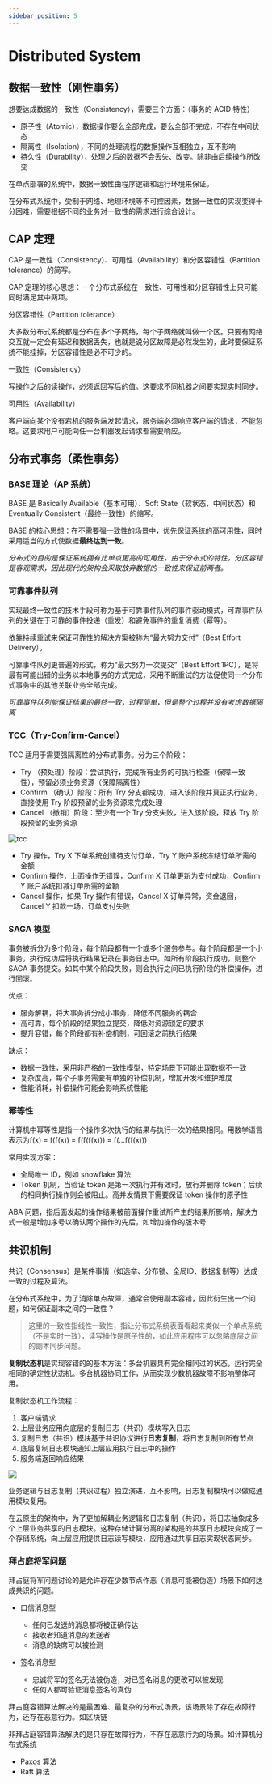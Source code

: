 ```yaml
---
sidebar_position: 5
---
```

    
# Distributed System

## 数据一致性（刚性事务）

想要达成数据的一致性（Consistency），需要三个方面：（事务的 ACID 特性）

- 原子性（Atomic），数据操作要么全部完成，要么全部不完成，不存在中间状态
- 隔离性（Isolation），不同的处理流程的数据操作互相独立，互不影响
- 持久性（Durability），处理之后的数据不会丢失、改变。除非由后续操作所改变

在单点部署的系统中，数据一致性由程序逻辑和运行环境来保证。

在分布式系统中，受制于网络、地理环境等不可控因素，数据一致性的实现变得十分困难，需要根据不同的业务对一致性的需求进行综合设计。

## CAP 定理

CAP 是一致性（Consistency）、可用性（Availability）和分区容错性（Partition tolerance）的简写。

CAP 定理的核心思想：一个分布式系统在一致性、可用性和分区容错性上只可能同时满足其中两项。

分区容错性（Partition tolerance）

大多数分布式系统都是分布在多个子网络，每个子网络就叫做一个区。只要有网络交互就一定会有延迟和数据丢失，也就是说分区故障是必然发生的，此时要保证系统不能挂掉，分区容错性是必不可少的。

一致性（Consistency）

写操作之后的读操作，必须返回写后的值。这要求不同机器之间要实现实时同步。

可用性（Availability）

客户端向某个没有宕机的服务端发起请求，服务端必须响应客户端的请求，不能忽略。这要求用户可能向任一台机器发起请求都需要响应。

## 分布式事务（柔性事务）

### BASE 理论（AP 系统）

BASE 是 Basically Available（基本可用）、Soft State（软状态，中间状态）和Eventually Consistent（最终一致性）的缩写。

BASE 的核心思想：在不需要强一致性的场景中，优先保证系统的高可用性，同时采用适当的方式使数据**最终达到一致**。

_分布式的目的是保证系统拥有比单点更高的可用性，由于分布式的特性，分区容错是客观需求，因此现代的架构会采取放弃数据的一致性来保证前两者。_

### 可靠事件队列

实现最终一致性的技术手段可称为基于可靠事件队列的事件驱动模式，可靠事件队列的关键在于可靠的事件投递（重发）和避免事件的重复消费（幂等）。

依靠持续重试来保证可靠性的解决方案被称为“最大努力交付”（Best Effort Delivery）。

可靠事件队列更普遍的形式，称为“最大努力一次提交”（Best Effort 1PC），是将最有可能出错的业务以本地事务的方式完成，采用不断重试的方法促使同一个分布式事务中的其他关联业务全部完成。

_可靠事件队列能保证结果的最终一致，过程简单，但是整个过程并没有考虑数据隔离_

### TCC（Try-Confirm-Cancel）

TCC 适用于需要强隔离性的分布式事务。分为三个阶段：

- Try （预处理）阶段：尝试执行，完成所有业务的可执行检查（保障一致性），预留必须业务资源（保障隔离性）
- Confirm （确认）阶段：所有 Try 分支都成功，进入该阶段并真正执行业务，直接使用 Try 阶段预留的业务资源来完成处理
- Cancel （撤销）阶段：至少有一个 Try 分支失败，进入该阶段，释放 Try 阶段预留的业务资源

![tcc](./assets/tcc-e34cb994.png)

- Try 操作，Try X 下单系统创建待支付订单，Try Y 账户系统冻结订单所需的金额
- Confirm 操作，上面操作无错误，Confirm X 订单更新为支付成功，Confirm Y 账户系统扣减订单所需的金额
- Cancel 操作，如果 Try 操作有错误，Cancel X 订单异常，资金退回，Cancel Y 扣款一场，订单支付失败

### SAGA 模型

事务被拆分为多个阶段，每个阶段都有一个或多个服务参与。每个阶段都是一个小事务，执行成功后将执行结果记录在事务日志中。如所有阶段执行成功，则整个 SAGA 事务提交。如其中某个阶段失败，则会执行之间已执行阶段的补偿操作，进行回滚。

优点：
- 服务解耦，将大事务拆分成小事务，降低不同服务的耦合
- 高可靠，每个阶段的结果独立提交，降低对资源锁定的要求
- 提升容错，每个阶段都有补偿机制，可回滚之前执行结果

缺点：
- 数据一致性，采用非严格的一致性模型，特定场景下可能出现数据不一致
- 复杂度高，每个子事务需要有单独的补偿机制，增加开发和维护难度
- 性能消耗，补偿操作可能会影响系统性能

### 幂等性

计算机中幂等性是指一个操作多次执行的结果与执行一次的结果相同。用数学语言表示为f(x) = f(f(x)) = f(f(f(x))) = f(...f(f(x)))

常用实现方案：

- 全局唯一 ID，例如 snowflake 算法
- Token 机制，当验证 token 是第一次执行并有效时，放行并删除 token；后续的相同执行操作则会被阻止。高并发情景下需要保证 token 操作的原子性

ABA 问题，指后面发起的操作结果被前面操作重试所产生的结果所影响，解决方式一般是增加序号以确认两个操作的先后，如增加操作的版本号

## 共识机制

共识（Consensus）是某件事情（如选举、分布锁、全局ID、数据复制等）达成一致的过程及算法。

在分布式系统中，为了消除单点故障，通常会使用副本容错，因此衍生出一个问题，如何保证副本之间的一致性？

> 这里的一致性指线性一致性，指让分布式系统表面看起来类似一个单点系统（不是实时一致），读写操作是原子性的，如此应用程序可以忽略底层之间的副本同步问题。

**复制状态机**是实现容错的的基本方法：多台机器具有完全相同过的状态，运行完全相同的确定性状态机。多台机器协同工作，从而实现少数机器故障不影响整体可用。

复制状态机工作流程：

1. 客户端请求
2. 上层业务应用向底层的复制日志（共识）模块写入日志
2. 复制日志（共识）模块基于共识协议进行**日志复制**，将日志复制到所有节点
3. 底层复制日志模块通知上层应用执行日志中的操作
4. 服务端返回响应结果

![](./assets/replicated-state-machine-04f4df28.png)

业务逻辑与日志复制（共识过程）独立演进，互不影响，日志复制模块可以做成通用模块复用。

在云原生的架构中，为了更加解耦业务逻辑和日志复制（共识），将日志抽象成多个上层业务共享的日志模块。这种存储计算分离的架构是的共享日志模块变成了一个存储系统，向上层应用提供日志读写模块，应用通过共享日志实现状态同步。

### 拜占庭将军问题

拜占庭将军问题讨论的是允许存在少数节点作恶（消息可能被伪造）场景下如何达成共识的问题。

- 口信消息型
  - 任何已发送的消息都将被正确传达
  - 接收者知道消息的发送者
  - 消息的缺席可以被检测

- 签名消息型
  - 忠诚将军的签名无法被伪造，对已签名消息的更改可以被发现
  - 任何人都可验证消息签名的真伪

拜占庭容错算法解决的是最困难、最复杂的分布式场景，该场景除了存在故障行为，还存在恶意行为。如区块链

非拜占庭容错算法解决的是只存在故障行为，不存在恶意行为的场景。如计算机分布式系统

- Paxos 算法
- Raft 算法

      